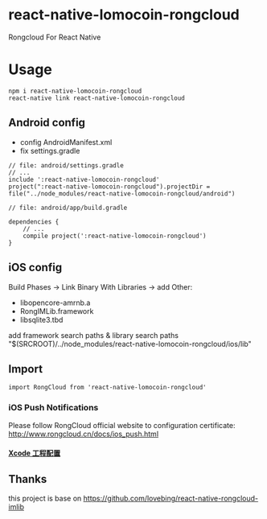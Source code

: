 # react-native-lomocoin-rongcloud
Rongcloud For React Native

# Usage
```
npm i react-native-lomocoin-rongcloud
react-native link react-native-lomocoin-rongcloud
```

## Android config
- config AndroidManifest.xml
- fix settings.gradle
```
// file: android/settings.gradle
// ...
include ':react-native-lomocoin-rongcloud'
project(":react-native-lomocoin-rongcloud").projectDir = file("../node_modules/react-native-lomocoin-rongcloud/android")
```
```
// file: android/app/build.gradle

dependencies {
    // ...
    compile project(':react-native-lomocoin-rongcloud')
}

```

## iOS config
Build Phases -> Link Binary With Libraries -> add Other:
- libopencore-amrnb.a
- RongIMLib.framework
- libsqlite3.tbd

add framework search paths & library search paths
"$(SRCROOT)/../node_modules/react-native-lomocoin-rongcloud/ios/lib"

## Import
```
import RongCloud from 'react-native-lomocoin-rongcloud'
```

### iOS Push Notifications

Please follow RongCloud official website to configuration certificate: http://www.rongcloud.cn/docs/ios_push.html

 
 #### [Xcode 工程配置](https://github.com/lomocoin/react-native-lomocoin-rongcloud/blob/master/iOSPush.md)


## Thanks
this project is base on https://github.com/lovebing/react-native-rongcloud-imlib
